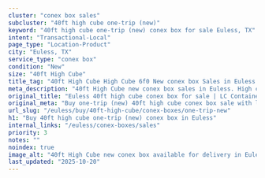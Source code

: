 ```yaml
---
cluster: "conex box sales"
subcluster: "40ft high cube one-trip (new)"
keyword: "40ft high cube one-trip (new) conex box for sale Euless, TX"
intent: "Transactional-Local"
page_type: "Location-Product"
city: "Euless, TX"
service_type: "conex box"
condition: "New"
size: "40ft High Cube"
title_tag: "40ft High Cube High Cube 6f0 New conex box Sales in Euless | LC Container"
meta_description: "40ft High Cube new conex box sales in Euless. High cube containers with extra height. Fast delivery, competitive pricing. Serving conex boxes area. Quote ID: 3ZM. Call (214) 524-4168 for your free quote today."
original_title: "Euless 40ft high cube conex box for sale | LC Container"
original_meta: "Buy one-trip (new) 40ft high cube conex box sale with local delivery in Euless, TX. LC Container — local Since 2003. Request a fast quote today."
url_slug: "/euless/buy/40ft-high-cube/conex-boxes/one-trip-new"
h1: "Buy 40ft high cube one-trip (new) conex box in Euless"
internal_links: "/euless/conex-boxes/sales"
priority: 3
notes: ""
noindex: true
image_alt: "40ft High Cube new conex box available for delivery in Euless"
last_updated: "2025-10-20"
---
```


<!-- TODO: Add unique city/inventory copy, images, and internal links here. -->
